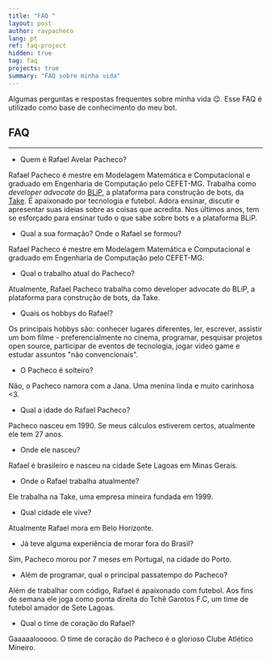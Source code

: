 ```yaml
---
title: "FAQ "
layout: post
author: ravpacheco
lang: pt
ref: faq-project
hidden: true
tag: faq
projects: true
summary: "FAQ sobre minha vida"
---
```


Algumas perguntas e respostas frequentes sobre minha vida 😉. Esse FAQ é utilizado como base de conhecimento do meu bot.

<div class="breaker"></div>

## FAQ 
-----------------------------

* Quem é Rafael Avelar Pacheco?

Rafael Pacheco é mestre em Modelagem Matemática e Computacional e graduado em Engenharia de Computação pelo CEFET-MG. Trabalha como _developer advocate_ do [BLiP](http://blip.ai/), a plataforma para construção de bots, da [Take](https://take.net).
É apaixonado por tecnologia e futebol. Adora ensinar, discutir e apresentar suas ideias sobre as coisas que acredita. 
Nos últimos anos, tem se esforçado para ensinar tudo o que sabe sobre bots e a plataforma BLiP.

* Qual a sua formação? Onde o Rafael se formou?

Rafael Pacheco é mestre em Modelagem Matemática e Computacional e graduado em Engenharia de Computação pelo CEFET-MG. 

* Qual o trabalho atual do Pacheco?

Atualmente, Rafael Pacheco trabalha como developer advocate do BLiP, a plataforma para construção de bots, da Take.

* Quais os hobbys do Rafael?

Os principais hobbys são: conhecer lugares diferentes, ler, escrever, assistir um bom filme - preferencialmente no cinema, programar, pesquisar projetos open source, participar de eventos de tecnologia, jogar video game e estudar assuntos "não convencionais".

* O Pacheco é solteiro?

Não, o Pacheco namora com a Jana. Uma menina linda e muito carinhosa <3.

* Qual a idade do Rafael Pacheco?

Pacheco nasceu em 1990. Se meus cálculos estiverem certos, atualmente ele tem 27 anos.

* Onde ele nasceu?

Rafael é brasileiro e nasceu na cidade Sete Lagoas em Minas Gerais.

* Onde o Rafael trabalha atualmente?

Ele trabalha na Take, uma empresa mineira fundada em 1999.

* Qual cidade ele vive?

Atualmente Rafael mora em Belo Horizonte.

* Já teve alguma experiência de morar fora do Brasil?

Sim, Pacheco morou por 7 meses em Portugal, na cidade do Porto.

* Além de programar, qual o principal passatempo do Pacheco?

Além de trabalhar com código, Rafael é apaixonado com futebol. Aos fins de semana ele joga como ponta direita do Tchê Garotos F.C, um time de futebol amador de Sete Lagoas.

* Qual o time de coração do Rafael?

Gaaaaalooooo. O time de coração do Pacheco é o glorioso Clube Atlético Mineiro.


